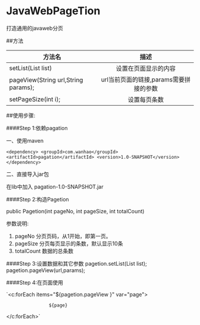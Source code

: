 # JavaWebPageTion
打造通用的javaweb分页

##方法

| 方法名        | 描述           |
| ------------- |:-------------:|
| setList(List list)     | 设置在页面显示的内容 | 
| pageView(String url,String params);      | url当前页面的链接,params需要拼接的参数      |
| setPageSize(int i); | 设置每页条数      |


##使用步骤:  

####Step 1:依赖pagation

一、使用maven

`<dependency>
            <groupId>com.wanhao</groupId>
            <artifactId>pagation</artifactId>
            <version>1.0-SNAPSHOT</version>
</dependency>`

二、直接导入jar包

在lib中加入 pagation-1.0-SNAPSHOT.jar


####Step 2:构造Pagetion

public Pagetion(int pageNo, int pageSize, int totalCount)

参数说明:
1. pageNo      分页页码，从1开始，即第一页。
2. pageSize    分页每页显示的条数，默认显示10条
3. totalCount  数据的总条数

####Step 3:设置数据和其它参数
pagetion.setList(List list);
pagetion.pageView(url,params);  

####Step 4:在页面使用  

`<c:forEach items="${pagetion.pageView }" var="page">  

                    ${page}  
                      
</c:forEach>`